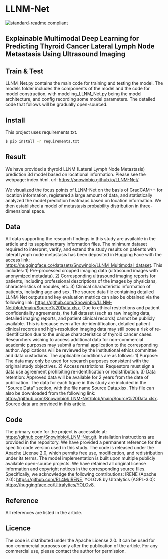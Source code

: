 # LLNM-Net
[![standard-readme compliant](https://img.shields.io/badge/readme%20style-standard-brightgreen.svg?style=flat-square)](https://github.com/RichardLitt/standard-readme)
## Explainable Multimodal Deep Learning for Predicting Thyroid Cancer Lateral Lymph Node Metastasis Using Ultrasound Imaging

## Train & Test
LLNM_Net.py contains the main code for training and testing the model. The models folder includes the components of the model and the code for model construction, with modeling_LLNM_Net.py being the model architecture, and config recording some model parameters. The detailed code that follows will be gradually open-sourced. 

## Install

This project uses requirements.txt.

```sh
$ pip install -r requirements.txt
```
## Result
We have provided a thyroid LLNM (Lateral Lymph Node Metastasis) prediction 3d model based on locational information. Please see the webpage: index.html. url: https://snowinbio.github.io/LLNM-Net/

We visualized the focus points of LLNM-Net on the basis of GradCAM++ for location information, registered a large amount of data, and statistically analyzed the model prediction heatmaps based on location information. We then established a model of metastasis probability distribution in three-dimensional space.

## Data
All data supporting the research findings in this study are available in the article and its supplementary information files. The minimum dataset required to interpret, verify, and extend the study results on patients with lateral lymph node metastasis has been deposited in Hugging Face with the access link: https://huggingface.co/datasets/Snowinbio/LLNM_Multimodal_dataset. This includes: 1) Pre-processed cropped imaging data (ultrasound images with anonymized metadata). 2) Corresponding ultrasound imaging reports for patients, including professional descriptions of the images by physicians, characteristics of nodules, etc. 3) Clinical characteristic information of patients, including age and sex. The source data file containing detailed LLNM-Net outputs and key evaluation metrics can also be obtained via the following link: https://github.com/Snowinbio/LLNM-Net/blob/main/Source%20Data.xlsx. Due to ethical restrictions and patient confidentiality agreements, the full dataset (such as raw imaging data, detailed imaging reports, and patient clinical records) cannot be publicly available. This is because even after de-identification, detailed patient clinical records and high-resolution imaging data may still pose a risk of re-identification due to the unique characteristics of thyroid cancer cases. Researchers wishing to access additional data for non-commercial academic purposes may submit a formal application to the corresponding author. Applications will be reviewed by the institutional ethics committee and data custodians. The applicable conditions are as follows: 1) Purpose: The data may only be used for research purposes consistent with the original study objectives. 2) Access restrictions: Requestors must sign a data use agreement prohibiting re-identification or redistribution. 3) Data retention: Approved data will be available for 2 years from the date of publication. The data for each figure in this study are included in the "Source Data" section, with the file name Source Data.xlsx. This file can also be downloaded from the following link: https://github.com/Snowinbio/LLNM-Net/blob/main/Source%20Data.xlsx. Source data are provided in this article.

## Code
The primary code for the project is accessible at: https://github.com/Snowinbio/LLNM-Net.git. Installation instructions are provided in the repository. We have provided a permanent reference for the specific code version used in this study. The code is released under the Apache License 2.0, which permits free use, modification, and redistribution under its terms. The model implementation is built upon multiple publicly available open-source projects. We have retained all original license information and copyright notices in the corresponding source files. Specifically, we acknowledge the following contributions: IRENE (Apache 2.0): https://github.com/RL4M/IRENE, YOLOv8 by Ultralytics (AGPL-3.0): https://huggingface.co/Ultralytics/YOLOv8.

## Reference
All references are listed in the article.

## Licence
The code is distributed under the Apache License 2.0. It can be used for non-commercial purposes only after the publication of the article. For any commercial use, please contact the author for permission.
